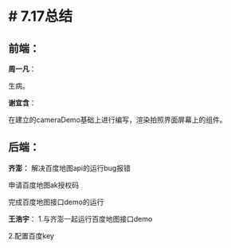﻿# # 7.17总结

## 前端：
**周一凡**：

生病。

**谢宜含**：

在建立的cameraDemo基础上进行编写，渲染拍照界面屏幕上的组件。

## 后端：
**齐澎：**
解决百度地图api的运行bug报错

申请百度地图ak授权码

完成百度地图接口demo的运行

**王浩宇**：
1.与齐澎一起运行百度地图接口demo

2.配置百度key
